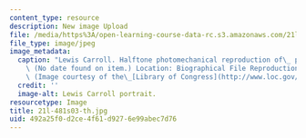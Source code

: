 ```yaml
---
content_type: resource
description: New image Upload
file: /media/https%3A/open-learning-course-data-rc.s3.amazonaws.com/21l-481-victorian-literature-and-culture-spring-2003/492a25f0d2ce4f61d9276e99abec7d76_21l-481s03-th.jpg
file_type: image/jpeg
image_metadata:
  caption: "Lewis Carroll. Halftone photomechanical reproduction of\_ photograph.\
    \ (No date found on item.) Location: Biographical File Reproduction Number: LC-USZ62-70064.\
    \ (Image courtesy of the\_[Library of Congress](http://www.loc.gov/).)"
  credit: ''
  image-alt: Lewis Carroll portrait.
resourcetype: Image
title: 21l-481s03-th.jpg
uid: 492a25f0-d2ce-4f61-d927-6e99abec7d76
---
```

